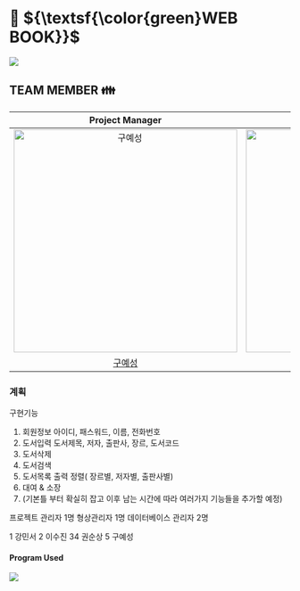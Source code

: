 # :closed_book: ${\textsf{\color{green}WEB BOOK}}$


<img src="https://capsule-render.vercel.app/api?type=waving&color=99CC33&height=150&section=header" />


## TEAM MEMBER :family:

|                                         Project Manager                                          |                                         DBA                                          |                                         Configuration Management                                          |                                         DBA                                         |                                                                  
| :--------------------------------------------------------------------------------------: | :--------------------------------------------------------------------------------------: | :--------------------------------------------------------------------------------------: | :-------------------------------------------------------------------------------------: | 
| <img src="https://avatars.githubusercontent.com/u/157683190?v=4" width=400px alt="구예성"/> | <img src="https://avatars.githubusercontent.com/u/155221216?v=4" width=400px alt="강민서"/> | <img src="https://avatars.githubusercontent.com/u/157683193?v=4" width=400px alt="권순상"/> | <img src="https://avatars.githubusercontent.com/u/157683498?v=4" width=400px alt="이수진"> |
|                       [구예성](https://github.com/KUYESUNG)                        |                            [강민서](https://github.com/KANGMINSEO0)                            |                            [권순상](https://github.com/sunskwon)                            |                          [이수진](https://github.com/ZZINYMON)                           |                                     


 
### 계획
구현기능
 1. 회원정보
아이디, 패스워드, 이름, 전화번호
 2. 도서입력
도서제목, 저자, 출판사, 장르, 도서코드
 3. 도서삭제
 4. 도서검색
 5. 도서목록 출력
정렬( 장르별, 저자별, 출판사별)
 6. 대여 & 소장
 7. (기본틀 부터 확실히 잡고 이후 남는 시간에 따라 여러가지 기능들을 추가할 예정)

프로젝트 관리자 1명
형상관리자 1명
데이터베이스 관리자 2명

1   강민서
2   이수진
34 권순상
5   구예성

#### Program Used



<img src="https://capsule-render.vercel.app/api?type=waving&color=FF9999&height=150&section=footer" />
